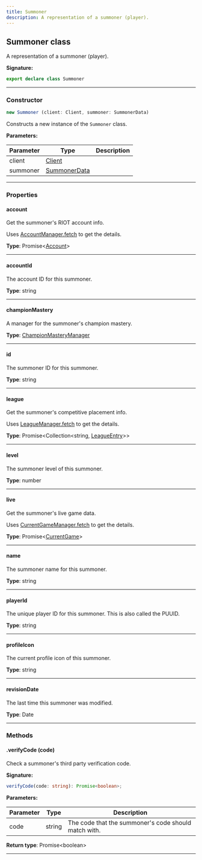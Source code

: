 ```yaml
---
title: Summoner
description: A representation of a summoner (player).
---
```


## Summoner class

A representation of a summoner (player).

**Signature:**

```ts
export declare class Summoner 
```

---

### Constructor

```ts
new Summoner (client: Client, summoner: SummonerData)
```

Constructs a new instance of the `Summoner` class.

**Parameters:**

| Parameter | Type | Description |
| --------- | ---- | ----------- |
| client | [Client](/shieldbow/api/Client.md) |  |
| summoner | [SummonerData](/shieldbow/api/SummonerData.md) |  |
---

### Properties

#### account

Get the summoner's RIOT account info.


Uses [AccountManager.fetch](/shieldbow/api/AccountManager.md#fetch) to get the details.



**Type**: Promise\<[Account](/shieldbow/api/Account.md)\>

---

#### accountId

The account ID for this summoner.



**Type**: string

---

#### championMastery

A manager for the summoner's champion mastery.



**Type**: [ChampionMasteryManager](/shieldbow/api/ChampionMasteryManager.md)

---

#### id

The summoner ID for this summoner.



**Type**: string

---

#### league

Get the summoner's competitive placement info.


Uses [LeagueManager.fetch](/shieldbow/api/LeagueManager.md#fetch) to get the details.



**Type**: Promise\<Collection\<string, [LeagueEntry](/shieldbow/api/LeagueEntry.md)\>\>

---

#### level

The summoner level of this summoner.



**Type**: number

---

#### live

Get the summoner's live game data.


Uses [CurrentGameManager.fetch](/shieldbow/api/CurrentGameManager.md#fetch) to get the details.



**Type**: Promise\<[CurrentGame](/shieldbow/api/CurrentGame.md)\>

---

#### name

The summoner name for this summoner.



**Type**: string

---

#### playerId

The unique player ID for this summoner. This is also called the PUUID.



**Type**: string

---

#### profileIcon

The current profile icon of this summoner.



**Type**: string

---

#### revisionDate

The last time this summoner was modified.



**Type**: Date

---

### Methods

#### .verifyCode (code)

Check a summoner's third party verification code.




**Signature:**

```ts
verifyCode(code: string): Promise<boolean>;
```

**Parameters:**

| Parameter | Type | Description |
| --------- | ---- | ----------- |
| code | string | The code that the summoner's code should match with. |

**Return type**: Promise\<boolean\>

---

